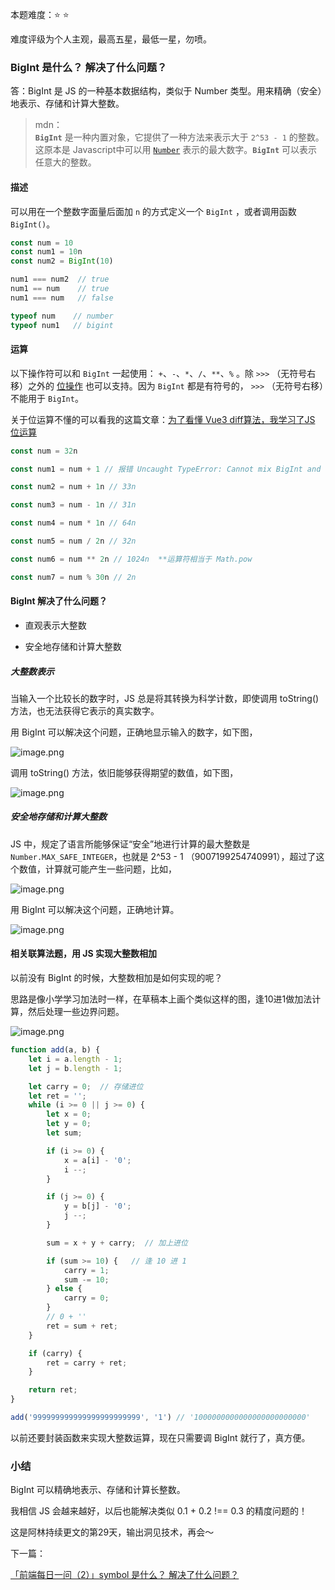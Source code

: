 本题难度：⭐ ⭐

难度评级为个人主观，最高五星，最低一星，勿喷。

### BigInt 是什么？ 解决了什么问题？
答：BigInt 是 JS 的一种基本数据结构，类似于 Number 类型。用来精确（安全）地表示、存储和计算大整数。

> mdn：\
>**`BigInt`** 是一种内置对象，它提供了一种方法来表示大于 `2^53 - 1` 的整数。这原本是 Javascript中可以用 [`Number`](https://developer.mozilla.org/zh-CN/docs/Web/JavaScript/Reference/Global_Objects/Number) 表示的最大数字。**`BigInt`** 可以表示任意大的整数。

#### 描述

可以用在一个整数字面量后面加 `n` 的方式定义一个 `BigInt` ，或者调用函数`BigInt()`。
```js
const num = 10
const num1 = 10n
const num2 = BigInt(10)

num1 === num2  // true
num1 == num    // true
num1 === num   // false

typeof num    // number
typeof num1   // bigint
```
#### 运算

以下操作符可以和 `BigInt` 一起使用： `+`、`-`、`*`、`/`、`**`、`%` 。除 `>>>` （无符号右移）之外的 [位操作](https://developer.mozilla.org/en-US/docs/Web/JavaScript/Reference/Operators/Bitwise_Operators) 也可以支持。因为 `BigInt` 都是有符号的， `>>>` （无符号右移）不能用于 `BigInt`。

关于位运算不懂的可以看我的这篇文章：[为了看懂 Vue3 diff算法，我学习了JS 位运算](https://juejin.cn/post/7065849869927677965)
```js
const num = 32n

const num1 = num + 1 // 报错 Uncaught TypeError: Cannot mix BigInt and other types, use explicit conversions

const num2 = num + 1n // 33n

const num3 = num - 1n // 31n

const num4 = num * 1n // 64n

const num5 = num / 2n // 32n

const num6 = num ** 2n // 1024n  **运算符相当于 Math.pow

const num7 = num % 30n // 2n
```

#### BigInt 解决了什么问题？
- 直观表示大整数

- 安全地存储和计算大整数

##### 大整数表示

当输入一个比较长的数字时，JS 总是将其转换为科学计数，即使调用 toString() 方法，也无法获得它表示的真实数字。

用 BigInt 可以解决这个问题，正确地显示输入的数字，如下图，

![image.png](https://p9-juejin.byteimg.com/tos-cn-i-k3u1fbpfcp/d64957b7a27c4e17b736f5f7450005ca~tplv-k3u1fbpfcp-watermark.image?)

调用 toString() 方法，依旧能够获得期望的数值，如下图，

![image.png](https://p1-juejin.byteimg.com/tos-cn-i-k3u1fbpfcp/36c29ab603ed4560a0ce44e9ff9b4116~tplv-k3u1fbpfcp-watermark.image?)

##### 安全地存储和计算大整数

JS 中，规定了语言所能够保证“安全”地进行计算的最大整数是`Number.MAX_SAFE_INTEGER`，也就是 2^53 - 1 （9007199254740991），超过了这个数值，计算就可能产生一些问题，比如，

![image.png](https://p9-juejin.byteimg.com/tos-cn-i-k3u1fbpfcp/2559395a750a439c8a3adc8ed715a6f2~tplv-k3u1fbpfcp-watermark.image?)

用 BigInt 可以解决这个问题，正确地计算。

![image.png](https://p9-juejin.byteimg.com/tos-cn-i-k3u1fbpfcp/57bd4c0ea82940b7aff6334d7a0fa43a~tplv-k3u1fbpfcp-watermark.image?)

#### 相关联算法题，用 JS 实现大整数相加

以前没有 BigInt 的时候，大整数相加是如何实现的呢？

思路是像小学学习加法时一样，在草稿本上画个类似这样的图，逢10进1做加法计算，然后处理一些边界问题。


![image.png](https://p3-juejin.byteimg.com/tos-cn-i-k3u1fbpfcp/e6b3d92e849846b7ae8552a24a66964c~tplv-k3u1fbpfcp-watermark.image?)

```js
function add(a, b) {
    let i = a.length - 1;
    let j = b.length - 1;

    let carry = 0;  // 存储进位
    let ret = '';
    while (i >= 0 || j >= 0) {
        let x = 0;
        let y = 0;
        let sum;

        if (i >= 0) {
            x = a[i] - '0';
            i --;
        }

        if (j >= 0) {
            y = b[j] - '0';
            j --;
        }

        sum = x + y + carry;  // 加上进位

        if (sum >= 10) {   // 逢 10 进 1
            carry = 1;
            sum -= 10;
        } else {
            carry = 0;
        }
        // 0 + ''
        ret = sum + ret;
    }

    if (carry) {
        ret = carry + ret;
    }

    return ret;
}

add('999999999999999999999999', '1') // '1000000000000000000000000'
```
以前还要封装函数来实现大整数运算，现在只需要调 BigInt 就行了，真方便。

### 小结

BigInt 可以精确地表示、存储和计算长整数。

我相信 JS 会越来越好，以后也能解决类似 0.1 + 0.2 !== 0.3 的精度问题的！

这是阿林持续更文的第29天，输出洞见技术，再会～

下一篇：

[「前端每日一问（2）」symbol 是什么？ 解决了什么问题？](https://juejin.cn/post/7069168967897579551)